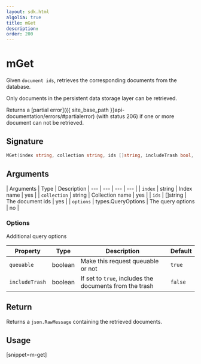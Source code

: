 ```yaml
---
layout: sdk.html
algolia: true
title: mGet
description:
order: 200
---
```


# mGet

Given `document ids`, retrieves the corresponding documents from the database.

Only documents in the persistent data storage layer can be retrieved.

Returns a [partial error]({{ site_base_path }}api-documentation/errors/#partialerror) (with status 206) if one or more document can not be retrieved.

## Signature

```go
MGet(index string, collection string, ids []string, includeTrash bool, options types.QueryOptions) (json.RawMessage, error)
```

## Arguments

| Arguments | Type | Description
| --- | --- | --- | --- |
| `index` | string | Index name | yes |
| `collection` | string | Collection name | yes |
| `ids` | []string | The document ids | yes |
| `options` | types.QueryOptions | The query options | no |

### Options

Additional query options

| Property   | Type    | Description                       | Default |
| ---------- | ------- | --------------------------------- | ------- |
| `queuable` | boolean | Make this request queuable or not | `true`  |
| `includeTrash` | boolean | If set to `true`, includes the documents from the trash | `false`  |

## Return

Returns a `json.RawMessage` containing the retrieved documents.

## Usage

[snippet=m-get]
